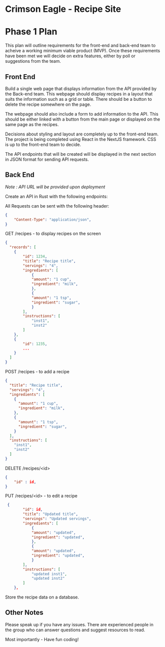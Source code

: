 # Crimson Eagle - Recipe Site

# Phase 1 Plan

This plan will outline requirements for the front-end and back-end team to acheive a working minimum viable product (MVP). Once these requirements have been met we will decide on extra features, either by poll or suggestions from the team.

## Front End


Build a single web page that displays information from the API provided by the Back-end team. This webpage should display recipes in a layout that suits the information such as a grid or table. There should be a button to delete the recipe somewhere on the page.

The webpage should also include a form to add information to the API. This should be either linked with a button from the main page or displayed on the same page as the recipes.

Decisions about styling and layout are completely up to the front-end team. The project is being completed using React in the NextJS framework. CSS is up to the front-end team to decide. 

The API endpoints that will be created will be displayed in the next section in JSON format for sending API requests.

## Back End

*Note : API URL will be provided upon deployment*

Create an API in Rust with the following endpoints:

All Requests can be sent with the following header:

```json Headers
{
	"Content-Type": "application/json",
}
```

GET /recipes - to display recipes on the screen

```json
{
  "records": [
    {
        "id": 1234,
        "title": "Recipe title",
        "servings": "4",
        "ingredients": [
            {
            "amount": "1 cup",
            "ingredient": "milk",
            },
            {
            "amount": "1 tsp",
            "ingredient": "sugar",
            }
        ],
        "instructions": [
            "inst1",
            "inst2"
        ]
    },
    {
        "id": 1235,
        ...
    }
  ]
}

```
POST /recipes - to add a recipe

```json
{
  "title": "Recipe title",
  "servings": "4",
  "ingredients": [
    {
      "amount": "1 cup",
      "ingredient": "milk",
    },
    {
      "amount": "1 tsp",
      "ingredient": "sugar",
    }
  ],
  "instructions": [
    "inst1",
    "inst2"
  ]
}
```
DELETE /recipes/\<id>

```json
{
    "id" : id,
}
```

PUT /recipes/\<id> - to edit a recipe

```json
 {
        "id": id,
        "title": "Updated title",
        "servings": "Updated servings",
        "ingredients": [
            {
            "amount": "updated",
            "ingredient": "updated",
            },
            {
            "amount": "updated",
            "ingredient": "updated",
            }
        ],
        "instructions": [
            "updated inst1",
            "updated inst2"
        ]
    },
```


Store the recipe data on a database.

## Other Notes

Please speak up if you have any issues. There are experienced people in the group who can answer questions and suggest resources to read. 

Most importantly - Have fun coding!


